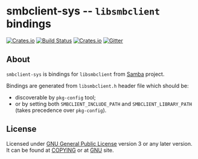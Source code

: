 # smbclient-sys -- `libsmbclient` bindings

[![Crates.io](https://img.shields.io/crates/v/smbclient-sys.svg)](https://crates.io/crates/smbclient-sys)
[![Build Status](https://travis-ci.org/smbc-rs/smbclient-sys.svg?branch=master)](https://travis-ci.org/smbc-rs/smbclient-sys)
[![Crates.io](https://img.shields.io/crates/l/smbclient-sys.svg)](https://crates.io/crates/smbclient-sys)
[![Gitter](https://img.shields.io/gitter/room/smbc-rs/general.svg)](https://gitter.im/smbc-rs/general)

## About

`smbclient-sys` is bindings for `libsmbclient` from [Samba][samba] project.

Bindings are generated from `libsmbclient.h` header file which should be:

* discoverable by `pkg-config` tool;
* or by setting both `SMBCLIENT_INCLUDE_PATH` and `SMBCLIENT_LIBRARY_PATH`
  (takes precedence over `pkg-config`).


## License

Licensed under [GNU General Public License][gpl] version 3 or any later version.
It can be found at [COPYING](COPYING) or at [GNU][gpl] site.


[gpl]: https://www.gnu.org/licenses/gpl.txt
[samba]: https://www.samba.org
